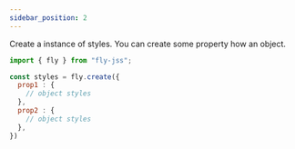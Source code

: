 ```yaml
---
sidebar_position: 2
---
```


Create a instance of styles. You can create some property how an object.

```js {5,8}
import { fly } from "fly-jss";

const styles = fly.create({
  prop1 : {
    // object styles
  },
  prop2 : {
    // object styles
  },
})
```